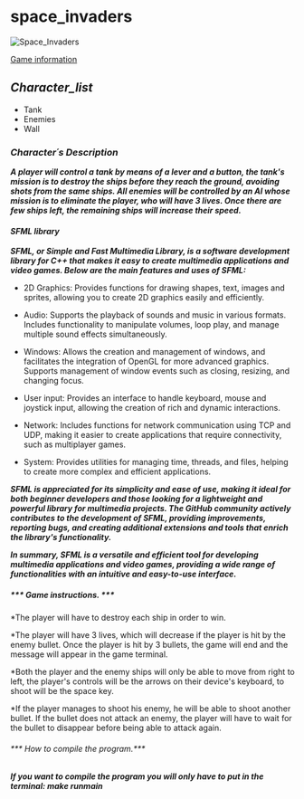 # space_invaders
![Space_Invaders](https://media.es.wired.com/photos/643859cbf381a957088482dc/master/w_1600,c_limit/space-invaders-atari-2600.png)

[Game information](https://es.wikipedia.org/wiki/Space_Invaders)

## ***Character_list***

* Tank
* Enemies
* Wall

### ***Character´s Description***

***A player will control a tank by means of a lever and a button, the tank's mission is to destroy the ships before they reach the ground, avoiding shots from the same ships. All enemies will be controlled by an AI whose mission is to eliminate the player, who will have 3 lives. Once there are few ships left, the remaining ships will increase their speed.***

#### ***SFML library***

***SFML, or Simple and Fast Multimedia Library, is a software development library for C++ that makes it easy to create multimedia applications and video games. Below are the main features and uses of SFML:***

* 2D Graphics: Provides functions for drawing shapes, text, images and sprites, allowing you to create 2D graphics easily and efficiently.

* Audio: Supports the playback of sounds and music in various formats. Includes functionality to manipulate volumes, loop play, and manage multiple sound effects simultaneously.

* Windows: Allows the creation and management of windows, and facilitates the integration of OpenGL for more advanced graphics. Supports management of window events such as closing, resizing, and changing focus.

* User input: Provides an interface to handle keyboard, mouse and joystick input, allowing the creation of rich and dynamic interactions.

* Network: Includes functions for network communication using TCP and UDP, making it easier to create applications that require connectivity, such as multiplayer games.

* System: Provides utilities for managing time, threads, and files, helping to create more complex and efficient applications.

***SFML is appreciated for its simplicity and ease of use, making it ideal for both beginner developers and those looking for a lightweight and powerful library for multimedia projects. The GitHub community actively contributes to the development of SFML, providing improvements, reporting bugs, and creating additional extensions and tools that enrich the library's functionality.***

***In summary, SFML is a versatile and efficient tool for developing multimedia applications and video games, providing a wide range of functionalities with an intuitive and easy-to-use interface.***

##### *** Game instructions. *** 

*The player will have to destroy each ship in order to win.

*The player will have 3 lives, which will decrease if the player is hit by the enemy bullet. Once the player is hit by 3 bullets, the game will end and the message will appear in the game terminal.

*Both the player and the enemy ships will only be able to move from right to left, the player's controls will be the arrows on their device's keyboard, to shoot will be the space key.

*If the player manages to shoot his enemy, he will be able to shoot another bullet. If the bullet does not attack an enemy, the player will have to wait for the bullet to disappear before being able to attack again.

###### *** How to compile the program.***

***If you want to compile the program you will only have to put in the terminal: make runmain***